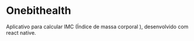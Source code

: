 # Onebithealth
Aplicativo para calcular IMC (Índice de massa corporal ), desenvolvido com react native.
